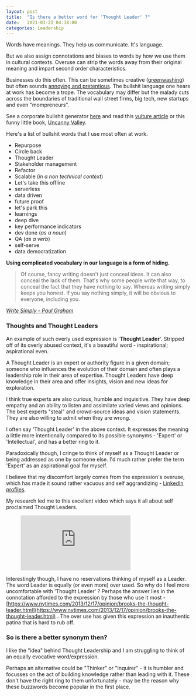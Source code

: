 ```yaml
---
layout: post
title:  "Is there a better word for 'Thought Leader' ?"
date:   2021-03-21 04:38:00
categories: Leadership
---
```


Words have meanings. They help us communicate. It's language.

But we also assign connotations and biases to words by how we use them in cultural contexts. Overuse can strip the words away from their original meaning and impart second order characteristics.

Businesses do this often. This can be sometimes creative ([greenwashing](https://en.wikipedia.org/wiki/Greenwashing)) but often sounds [annoying and pretentious](https://en.wikipedia.org/wiki/Buzzword_bingo). The bullshit language one hears at work has become a trope. The vocabulary may differ but the malady cuts across the boundaries of traditional wall street firms, big tech, new startups and even "mompreneurs". 

See a corporate bullshit generator [here](https://www.makebullshit.com/) and read this [vulture article](https://www.vulture.com/2020/02/spread-of-corporate-speak.html)  or this funny little book, [Uncanny Valley](https://www.amazon.com/Uncanny-Valley-Memoir-Anna-Wiener/dp/0374278016).

Here's a list of bullshit words that I use most often at work.

- Repurpose
- Circle back
- Thought Leader
- Stakeholder management
- Refactor
- Scalable (*in a non technical context*)
- Let's take this offline
- serverless
- data driven
- future proof
- let's park this
- learnings
- deep dive
- key performance indicators
- dev done (*as a noun*)
- QA (*as a verb*)
- self-serve
- data democratization


**Using complicated vocabulary in our language is a form of hiding.** 

> Of course, fancy writing doesn't just conceal ideas. It can also conceal the lack of them. That's why some people write that way, to conceal the fact that they have nothing to say. Whereas writing simply keeps you honest. If you say nothing simply, it will be obvious to everyone, including you.

*[Write Simply - Paul Graham](http://paulgraham.com/simply.html)*

### Thoughts and Thought Leaders

An example of such overly used expression is '**Thought Leader**'. Stripped off of its overly abused context, it's a beautiful word - inspirational; aspirational even. 

A Thought Leader is an expert or authority figure in a given domain; someone who influences the evolution of their domain and often plays a leadership role in their area of expertise. Thought Leaders have deep knowledge in their area and offer insights, vision and new ideas for exploration.

I think true experts are also curious, humble and inquisitive. They have deep empathy and an ability to listen and assimilate varied views and opinions. The best experts "steal" and crowd-source ideas and vision statements. They are also willing to admit when they are wrong.

I often say 'Thought Leader' in the above context. It expresses the meaning a little more intentionally compared to its possible synonyms - 'Expert' or 'Intellectual', and has a better ring to it.

Paradoxically though, I cringe to think of myself as a Thought Leader or being addressed as one by someone else. I'd much rather prefer the term 'Expert' as an aspirational goal for myself.

I believe that my discomfort largely comes from the expression's overuse, which has made it sound rather vacuous and self aggrandizing - [LinkedIn profiles](https://www.linkedin.com/search/results/people/?keywords=thought%20leader). 

My research led me to this excellent video which says it all about self proclaimed Thought Leaders.

<figure class="video_container">
  <iframe src="https://www.youtube.com/embed/_ZBKX-6Gz6A" frameborder="0" allowfullscreen="true"> </iframe>
</figure>

Interestingly though, I have no reservations thinking of myself as a Leader. The word Leader is equally (or even more) over used. So why do I feel more uncomfortable with 'Thought Leader' ? Perhaps the answer lies in the connotation afforded to the expression by those who use it most - [https://www.nytimes.com/2013/12/17/opinion/brooks-the-thought-leader.html](https://www.nytimes.com/2013/12/17/opinion/brooks-the-thought-leader.html) . The over use has given this expression an inauthentic patina that is hard to rub off.

### So is there a better synonym then?

I like the "idea" behind Thought Leadership and I am struggling to think of an equally evocative word/expression.

Perhaps an alternative could be "Thinker" or "Inquirer" - it is humbler and focusses on the act of building knowledge rather than leading with it. These don't have the right ring to them unfortunately - may be the reason why these buzzwords become popular in the first place.

